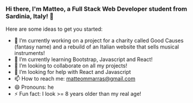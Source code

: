 ### Hi there, I'm Matteo, a Full Stack Web Developer student from Sardinia, Italy! 👋

<!--
**matteomarrass/matteomarrass** is a ✨ _special_ ✨ repository because its `README.md` (this file) appears on your GitHub profile.
-->
Here are some ideas to get you started:

- 🔭 I’m currently working on a project for a charity called Good Causes (fantasy name) and a rebuild of an Italian website that sells musical instruments!
- 🌱 I’m currently learning Bootstrap, Javascript and React!
- 👯 I’m looking to collaborate on all my projects!
- 🤔 I’m looking for help with React and Javascript
- 📫 How to reach me: matteommarras@gmail.com
- 😄 Pronouns: he
- ⚡ Fun fact: I look >= 8 years older than my real age!

